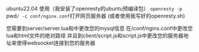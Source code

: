 ubuntu22.04
使用（我安装了openresty的ubuntu预编译包）
`openresty -p `pwd`/ -c conf/nginx.conf`打开网页服务器
(或者使用我写好的openresty.sh)

您需要到server/server.lua和中更改您的mysql信息
在/conf/nginx.conf中更改您lua和html文件的绝对路径
并且到client/script.js和script.js中更改您的服务器地址来使得websocket连接到您的服务器